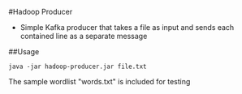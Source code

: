 #Hadoop Producer
 * Simple Kafka producer that takes a file as input and sends each contained line as a separate message

##Usage
```
java -jar hadoop-producer.jar file.txt
```

The sample wordlist "words.txt" is included for testing
